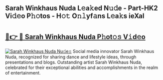 ## Sarah Winkhaus Nuda L𝚎a𝚔ed N𝚞𝚍e - Part-HK2 Vi𝚍𝚎o P𝚑𝚘tos - H𝚘𝚝 O𝚗𝚕yf𝚊ns L𝚎a𝚔s ieXal

# <h2><a href="http://kf5w3nl.oniu.top/?m=Sarah+Winkhaus+Nuda">🔗👉 🔴 Sarah Winkhaus Nuda P𝚑ot𝚘𝚜 V𝚒d𝚎o</a></h2>

[![Sarah Winkhaus Nuda Nu𝚍e𝚜](https://i.imgur.com/0qMVB7G.gif)](http://kf5w3nl.oniu.top/?m=Sarah+Winkhaus+Nuda)
Social media innovator Sarah Winkhaus Nuda, recognized for sharing dance and lifestyle ideas, through presentations and blogs. Outstanding artist Sarah Winkhaus Nuda, celebrated for their exceptional abilities and accomplishments in the realm of entertainment.  
